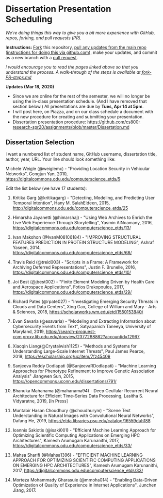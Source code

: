 # Dissertation Presentation Scheduling

*We're doing things this way to give you a bit more experience with GitHub, repos, forking, and pull requests (PR).*

**Instructions:** [Fork](https://help.github.com/en/github/getting-started-with-github/fork-a-repo) this repository, [pull any updates from the main repo](https://help.github.com/en/github/collaborating-with-issues-and-pull-requests/merging-an-upstream-repository-into-your-fork) ([instructions for doing this via github.com](https://stackoverflow.com/questions/20984802/how-can-i-keep-my-fork-in-sync-without-adding-a-separate-remote/21131381#21131381)), make your updates, and commit as a new branch with a [pull request](https://help.github.com/en/github/collaborating-with-issues-and-pull-requests/creating-a-pull-request-from-a-fork).

*I would encourage you to read the pages linked above so that you understand the process.  A walk-through of the steps is available at [fork-PR-steps.md](fork-PR-steps.md)*

**Updates (Mar 18, 2020)**
* Since we are online for the rest of the semester, we will no longer be using the in-class presentation schedule. (And I have removed that section below.) All presentations are due by **Tues, Apr 14 at 5pm**.
* I will post here, on Piazza, and on our class schedule a document with the new procedure for creating and submitting your presentation.
* Dissertation presentation procedure: https://github.com/cs800-research-spr20/assignments/blob/master/Dissertation.md

## Dissertation Selection

I want a numbered list of student name, GitHub username, dissertation title, author, year, URL.  Your line should look something like:

Michele Weigle (@weiglemc) - "Providing Location Security in Vehicular Networks", Gongjun Yan, 2010, https://digitalcommons.odu.edu/computerscience_etds/5

Edit the list below (we have 17 students):

1. Kritika Garg (@kritikagarg) - "Detecting, Modeling, and Predicting User Temporal Intention", Hany M. SalahEldeen, 2015, http://digitalcommons.odu.edu/computerscience_etds/25
1. Himarsha Jayanetti (@himarshaj) - "Using Web Archives to Enrich the Live Web Experience Through Storytelling", Yasmin AlNoamany, 2016, https://digitalcommons.odu.edu/computerscience_etds/13/
1. Ivan Makohon (@IvanM08106184) - "IMPROVING STRUCTURAL FEATURES PREDICTION IN PROTEIN STRUCTURE MODELING", Ashraf Yaseen, 2014, https://digitalcommons.odu.edu/computerscience_etds/68/
1. Travis Reid (@treid003) - "Scripts in a Frame: A Framework for Archiving Deferred Representations", Justin F. Brunelle, 2016, https://digitalcommons.odu.edu/computerscience_etds/10/
1. Joi Best (@jbest002) - "Finite Element Modeling Driven by Health Care and Aerospace Applications", Fotios Drakopoulos, 2017, https://digitalcommons.odu.edu/computerscience_etds/29/
1. Richard Pates (@rpate027) - "Investigating Emerging Security Threats in Clouds and Data Centers", Xing Gao, College of William and Mary - Arts & Sciences, 2018, https://scholarworks.wm.edu/etd/1550153840/
1. Evan Savaria (@esavaria) - "Modeling and Extracting Information about Cybersecurity Events from Text", Satyapanich Taneeya, University of Maryland, 2019, https://search-proquest-com.proxy.lib.odu.edu/docview/2377288862?accountid=12967
1. Xiaoqin Liang(@Crystalwish1125) - "Methods and Systems for Understanding Large-Scale Internet Threats", Paul James Pearce, 2018, https://escholarship.org/uc/item/7fz45409
1. Sanjeeva Reddy Dodlapati (@SanjeevaRDodlapati) - "Machine Learning Approaches for Phenotype Refinement to Improve Genetic Association Analysis" Jiangwen Sun, 2015, https://opencommons.uconn.edu/dissertations/791/ 
1. Bhanuka Mahanama (@mahanama94) - Deep Ceullular Recurrent Neural Architecture for Efficient Time-Series Data Processing, Lasitha S. Vidyaratne, 2019, [In Press]
1. Muntabir Hasan Choudhury (@choudhurym) - "Scene Text Understanding in Natural Images with Convolutional Neural Networks", Dafang He, 2019, https://etda.libraries.psu.edu/catalog/16559duh188 
1. Ioannis Sakiotis (@isaki001) - "Efficient Machine Learning Approach for Optimizing Scientific Computing Applications on Emerging HPC Architectures", Kamesh Arumugam Karunanithi, 2017, https://digitalcommons.odu.edu/computerscience_etds/33/  

1. Mahsa Sharifi (@Mahsa1396) - "EFFICIENT MACHINE LEARNING APPROACH FOR OPTIMIZING SCIENTIFIC COMPUTING APPLICATIONS ON EMERGING HPC ARCHITECTURES", Kamesh Arumugam Karunanithi, 2017, https://digitalcommons.odu.edu/computerscience_etds/33/  
1. Morteza Mohammady Gharasuie (@mmoha014) - "Enabling Data-Driven Optimization of Quality of Experience in Internet Applications", Junchen Jiang, 2017.
